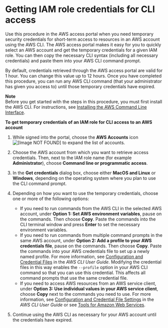 # Getting IAM role credentials for CLI access<a name="howtogetcredentials"></a>

Use this procedure in the AWS access portal when you need temporary security credentials for short\-term access to resources in an AWS account using the AWS CLI\. The AWS access portal makes it easy for you to quickly select an AWS account and get the temporary credentials for a given IAM role\. You can then copy the necessary CLI syntax \(including all necessary credentials\) and paste them into your AWS CLI command prompt\. 

By default, credentials retrieved through the AWS access portal are valid for 1 hour\. You can change this value up to 12 hours\. Once you have completed this procedure, you can run any AWS CLI command \(that your administrator has given you access to\) until those temporary credentials have expired\.

**Note**  
Before you get started with the steps in this procedure, you must first install the AWS CLI\. For instructions, see [Installing the AWS Command Line Interface](https://docs.aws.amazon.com/cli/latest/userguide/installing.html)\.

**To get temporary credentials of an IAM role for CLI access to an AWS account**

1. While signed into the portal, choose the **AWS Accounts** icon ![\[Image NOT FOUND\]](http://docs.aws.amazon.com/singlesignon/latest/userguide/images/aws_accounts_icon.png) to expand the list of accounts\.

1. Choose the AWS account from which you want to retrieve access credentials\. Then, next to the IAM role name \(for example **Administrator**\), choose **Command line or programmatic access**\.

1. In the **Get credentials** dialog box, choose either **MacOS and Linux** or **Windows**, depending on the operating system where you plan to use the CLI command prompt\.

1. Depending on how you want to use the temporary credentials, choose one or more of the following options:
   + If you need to run commands from the AWS CLI in the selected AWS account, under **Option 1: Set AWS environment variables**, pause on the commands\. Then choose **Copy**\. Paste the commands into the CLI terminal window and press **Enter** to set the necessary environment variables\.
   + If you need to run commands from multiple command prompts in the same AWS account, under **Option 2: Add a profile to your AWS credentials file**, pause on the commands\. Then choose **Copy**\. Paste the commands into your AWS credentials file to set up a newly named profile\. For more information, see [Configuration and Credential Files](https://docs.aws.amazon.com/cli/latest/userguide/cli-config-files.html) in the *AWS CLI User Guide*\. Modifying the credential files in this way enables the `--profile` option in your AWS CLI command so that you can use this credential\. This affects all command prompts that use the same credential file\.
   + If you need to access AWS resources from an AWS service client, under **Option 3: Use individual values in your AWS service client**, choose **Copy** next to the commands you need to use\. For more information, see [Configuration and Credential File Settings](https://docs.aws.amazon.com/cli/latest/userguide/cli-config-files.html) in the *AWS CLI User Guide* or see [Tools for Amazon Web Services](https://aws.amazon.com/tools/)\.

1. Continue using the AWS CLI as necessary for your AWS account until the credentials have expired\. 
